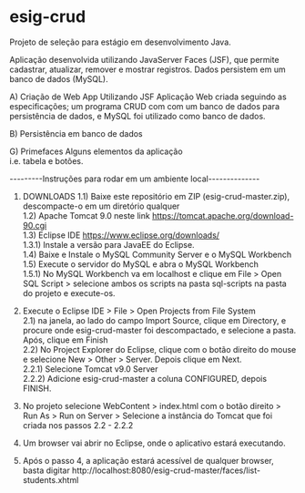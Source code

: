# esig-crud
Projeto de seleção para estágio em desenvolvimento Java.<br/>

Aplicação desenvolvida utilizando JavaServer Faces (JSF), que permite cadastrar, atualizar, remover e mostrar registros.
Dados persistem em um banco de dados (MySQL).<br/>


A) Criação de Web App Utilizando JSF
  Aplicação Web criada seguindo as especificações; um programa CRUD com com um banco de dados para persistência de dados, e MySQL foi utilizado como banco de dados.

B) Persistência em banco de dados<br/>

G) Primefaces
  Alguns elementos da aplicação<br/>
  i.e. tabela e botões.


---------Instruções para rodar em um ambiente local--------------

1) DOWNLOADS
   1.1) Baixe este repositório em ZIP (esig-crud-master.zip), descompacte-o em um diretório qualquer<br/>
   1.2) Apache Tomcat 9.0 neste link https://tomcat.apache.org/download-90.cgi<br/>
   1.3) Eclipse IDE https://www.eclipse.org/downloads/<br/>
      1.3.1) Instale a versão para JavaEE do Eclipse.<br/>
   1.4) Baixe e Instale o MySQL Community Server e o MySQL Workbench<br/>
   1.5) Execute o servidor do MySQL e abra o MySQL Workbench<br/>
      1.5.1) No MySQL Workbench va em localhost e clique em File > Open SQL Script > selecione ambos os scripts na pasta
            sql-scripts na pasta do projeto e execute-os.<br/>
      
2) Execute o Eclipse IDE > File > Open Projects from File System<br/>
  2.1) na janela, ao lado do campo Import Source, clique em Directory, e procure onde esig-crud-master foi descompactado, e selecione a pasta. Após, clique em Finish<br/>
  2.2) No Project Explorer do Eclipse, clique com o botão direito do mouse e selecione New > Other > Server. Depois clique em Next.<br/>
    2.2.1) Selecione Tomcat v9.0 Server<br/>
    2.2.2) Adicione esig-crud-master a coluna CONFIGURED, depois FINISH.<br/>

    
3) No projeto selecione WebContent > index.html com o botão direito > Run As > Run on Server > Selecione a instância do Tomcat que foi criada nos passos 2.2 - 2.2.2<br/>

4) Um browser vai abrir no Eclipse, onde o aplicativo estará executando.<br/>

5) Após o passo 4, a aplicação estará acessível de qualquer browser, basta digitar http://localhost:8080/esig-crud-master/faces/list-students.xhtml

  
      
